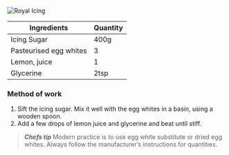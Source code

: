 ![Royal Icing](resource:assets/images/spongeBiscuitsCakes/royal_icing.png)

| Ingredients           | Quantity               |
|-----------------------|------------------------|
| Icing Sugar           | 400g                   |
| Pasteurised egg whites| 3                      |
| Lemon, juice          | 1                      |
| Glycerine             | 2tsp                   |

### **Method of work**
1. Sift the icing sugar. Mix it well with the egg whites in a basin, using a wooden spoon.
2. Add a few drops of lemon juice and glycerine and beat until stiff.

> ***Chefs tip***
> Modern practice is to use egg white substitute or dried egg whites. Always follow the manufacturer’s instructions for quantities.